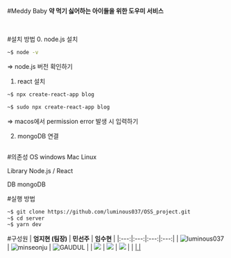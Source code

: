 #Meddy Baby
<b>약 먹기 싫어하는 아이들을 위한 도우미 서비스</b>
<p><br></p>

#설치 방법
0. node.js 설치
```sh
~$ node -v
```
=> node.js 버전 확인하기

1. react 설치
```sh
~$ npx create-react-app blog

~$ sudo npx create-react-app blog
```
=> macos에서 permission error 발생 시 입력하기

2. mongoDB 연결
```sh
```


#의존성
<h10>OS</h10>
windows Mac Linux

<h10>Library</h10>
Node.js / React

<h10>DB</h10>
mongoDB

#실행 방법
```sh
~$ git clone https://github.com/luminous037/OSS_project.git
~$ cd server
~$ yarn dev
```


#구성원
| **엄지현 (팀장)** | **민선주** | **임수현** | 
|:---:|:---:|:---:|:---:|
| ![luminous037](https://avatars.githubusercontent.com/u/135002121?v=4) | ![minseonju](https://github.com/minseonju.png) | ![GAUDUL](https://avatars.githubusercontent.com/u/137772044?v=4) |
| <a href="mailto:luminous037@gmail.com"><img src="https://img.shields.io/badge/EMAIL-F0F0F0?style=flat-square&logo=Gmail&logoColor=orange&link=mailto:16alexandros57@gmail.com"/></a> | <a href="mailto:10sc1108@naver.com"><img src="https://img.shields.io/badge/EMAIL-F0F0F0?style=flat-square&logo=Gmail&logoColor=orange&link=mailto:10sc1108@naver.com"/></a> | <a href="mailto:limjsu12@naver.com"><img src="https://img.shields.io/badge/EMAIL-F0F0F0?style=flat-square&logo=Gmail&logoColor=orange&link=mailto:sinsohi4280@gmail.com"/></a> | 
| <a href="https://github.com/luminous037"> | <a href="https://github.com/minseonju"> | <a herf="https://github.com/GAUDUL">
